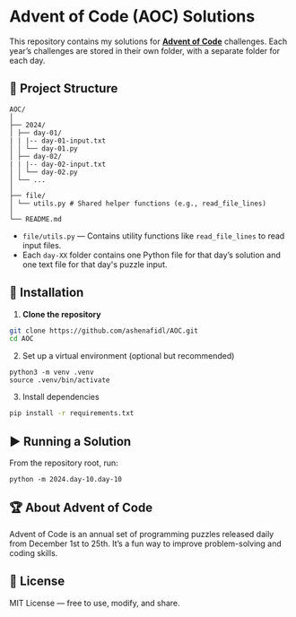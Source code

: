 # Advent of Code (AOC) Solutions

This repository contains my solutions for **[Advent of Code](https://adventofcode.com/)** challenges.
Each year’s challenges are stored in their own folder, with a separate folder for each day.

## 📂 Project Structure

```
AOC/
│
├── 2024/
│ ├── day-01/
| | |-- day-01-input.txt
│ │ └── day-01.py
│ ├── day-02/
| | |-- day-02-input.txt
│ │ └── day-02.py
│ └── ...
│
├── file/
│ └── utils.py # Shared helper functions (e.g., read_file_lines)
│
└── README.md
```

- `file/utils.py` — Contains utility functions like `read_file_lines` to read input files.
- Each `day-XX` folder contains one Python file for that day’s solution and one text file for that day's puzzle input.

## 🔧 Installation

1. **Clone the repository**

```bash
git clone https://github.com/ashenafidl/AOC.git
cd AOC
```

2. Set up a virtual environment (optional but recommended)

```base
python3 -m venv .venv
source .venv/bin/activate
```

3. Install dependencies

```bash
pip install -r requirements.txt
```

## ▶️ Running a Solution

From the repository root, run:

```
python -m 2024.day-10.day-10
```

## 🏆 About Advent of Code

Advent of Code is an annual set of programming puzzles released daily from December 1st to 25th.
It’s a fun way to improve problem-solving and coding skills.

## 📜 License

MIT License — free to use, modify, and share.
